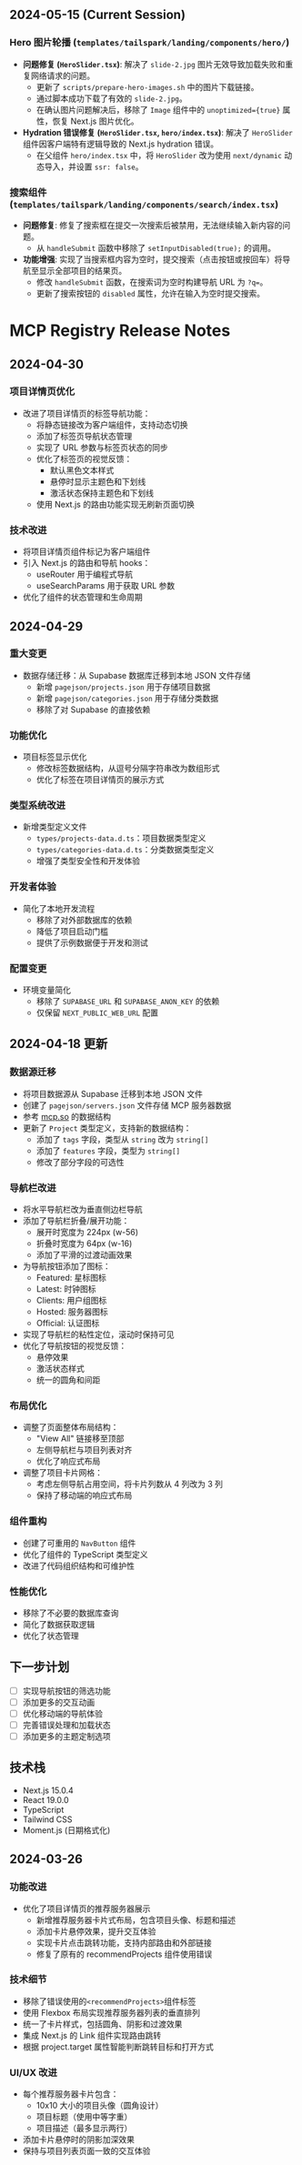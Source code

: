 ## 2024-05-15 (Current Session)

### Hero 图片轮播 (`templates/tailspark/landing/components/hero/`)

- **问题修复 (`HeroSlider.tsx`)**: 解决了 `slide-2.jpg` 图片无效导致加载失败和重复网络请求的问题。
  - 更新了 `scripts/prepare-hero-images.sh` 中的图片下载链接。
  - 通过脚本成功下载了有效的 `slide-2.jpg`。
  - 在确认图片问题解决后，移除了 `Image` 组件中的 `unoptimized={true}` 属性，恢复 Next.js 图片优化。
- **Hydration 错误修复 (`HeroSlider.tsx`, `hero/index.tsx`)**: 解决了 `HeroSlider` 组件因客户端特有逻辑导致的 Next.js hydration 错误。
  - 在父组件 `hero/index.tsx` 中，将 `HeroSlider` 改为使用 `next/dynamic` 动态导入，并设置 `ssr: false`。

### 搜索组件 (`templates/tailspark/landing/components/search/index.tsx`)

- **问题修复**: 修复了搜索框在提交一次搜索后被禁用，无法继续输入新内容的问题。
  - 从 `handleSubmit` 函数中移除了 `setInputDisabled(true);` 的调用。
- **功能增强**: 实现了当搜索框内容为空时，提交搜索（点击按钮或按回车）将导航至显示全部项目的结果页。
  - 修改 `handleSubmit` 函数，在搜索词为空时构建导航 URL 为 `?q=`。
  - 更新了搜索按钮的 `disabled` 属性，允许在输入为空时提交搜索。

# MCP Registry Release Notes

## 2024-04-30

### 项目详情页优化

- 改进了项目详情页的标签导航功能：
  - 将静态链接改为客户端组件，支持动态切换
  - 添加了标签页导航状态管理
  - 实现了 URL 参数与标签页状态的同步
  - 优化了标签页的视觉反馈：
    - 默认黑色文本样式
    - 悬停时显示主题色和下划线
    - 激活状态保持主题色和下划线
  - 使用 Next.js 的路由功能实现无刷新页面切换

### 技术改进

- 将项目详情页组件标记为客户端组件
- 引入 Next.js 的路由和导航 hooks：
  - useRouter 用于编程式导航
  - useSearchParams 用于获取 URL 参数
- 优化了组件的状态管理和生命周期

## 2024-04-29

### 重大变更

- 数据存储迁移：从 Supabase 数据库迁移到本地 JSON 文件存储
  - 新增 `pagejson/projects.json` 用于存储项目数据
  - 新增 `pagejson/categories.json` 用于存储分类数据
  - 移除了对 Supabase 的直接依赖

### 功能优化

- 项目标签显示优化
  - 修改标签数据结构，从逗号分隔字符串改为数组形式
  - 优化了标签在项目详情页的展示方式

### 类型系统改进

- 新增类型定义文件
  - `types/projects-data.d.ts`：项目数据类型定义
  - `types/categories-data.d.ts`：分类数据类型定义
  - 增强了类型安全性和开发体验

### 开发者体验

- 简化了本地开发流程
  - 移除了对外部数据库的依赖
  - 降低了项目启动门槛
  - 提供了示例数据便于开发和测试

### 配置变更

- 环境变量简化
  - 移除了 `SUPABASE_URL` 和 `SUPABASE_ANON_KEY` 的依赖
  - 仅保留 `NEXT_PUBLIC_WEB_URL` 配置

## 2024-04-18 更新

### 数据源迁移

- 将项目数据源从 Supabase 迁移到本地 JSON 文件
- 创建了 `pagejson/servers.json` 文件存储 MCP 服务器数据
- 参考 [mcp.so](https://mcp.so/server/github/modelcontextprotocol) 的数据结构
- 更新了 `Project` 类型定义，支持新的数据结构：
  - 添加了 `tags` 字段，类型从 `string` 改为 `string[]`
  - 添加了 `features` 字段，类型为 `string[]`
  - 修改了部分字段的可选性

### 导航栏改进

- 将水平导航栏改为垂直侧边栏导航
- 添加了导航栏折叠/展开功能：
  - 展开时宽度为 224px (w-56)
  - 折叠时宽度为 64px (w-16)
  - 添加了平滑的过渡动画效果
- 为导航按钮添加了图标：
  - Featured: 星标图标
  - Latest: 时钟图标
  - Clients: 用户组图标
  - Hosted: 服务器图标
  - Official: 认证图标
- 实现了导航栏的粘性定位，滚动时保持可见
- 优化了导航按钮的视觉反馈：
  - 悬停效果
  - 激活状态样式
  - 统一的圆角和间距

### 布局优化

- 调整了页面整体布局结构：
  - "View All" 链接移至顶部
  - 左侧导航栏与项目列表对齐
  - 优化了响应式布局
- 调整了项目卡片网格：
  - 考虑左侧导航占用空间，将卡片列数从 4 列改为 3 列
  - 保持了移动端的响应式布局

### 组件重构

- 创建了可重用的 `NavButton` 组件
- 优化了组件的 TypeScript 类型定义
- 改进了代码组织结构和可维护性

### 性能优化

- 移除了不必要的数据库查询
- 简化了数据获取逻辑
- 优化了状态管理

## 下一步计划

- [ ] 实现导航按钮的筛选功能
- [ ] 添加更多的交互动画
- [ ] 优化移动端的导航体验
- [ ] 完善错误处理和加载状态
- [ ] 添加更多的主题定制选项

## 技术栈

- Next.js 15.0.4
- React 19.0.0
- TypeScript
- Tailwind CSS
- Moment.js (日期格式化)

## 2024-03-26

### 功能改进

- 优化了项目详情页的推荐服务器展示
  - 新增推荐服务器卡片式布局，包含项目头像、标题和描述
  - 添加卡片悬停效果，提升交互体验
  - 实现卡片点击跳转功能，支持内部路由和外部链接
  - 修复了原有的 recommendProjects 组件使用错误

### 技术细节

- 移除了错误使用的`<recommendProjects>`组件标签
- 使用 Flexbox 布局实现推荐服务器列表的垂直排列
- 统一了卡片样式，包括圆角、阴影和过渡效果
- 集成 Next.js 的 Link 组件实现路由跳转
- 根据 project.target 属性智能判断跳转目标和打开方式

### UI/UX 改进

- 每个推荐服务器卡片包含：
  - 10x10 大小的项目头像（圆角设计）
  - 项目标题（使用中等字重）
  - 项目描述（最多显示两行）
- 添加卡片悬停时的阴影加深效果
- 保持与项目列表页面一致的交互体验
